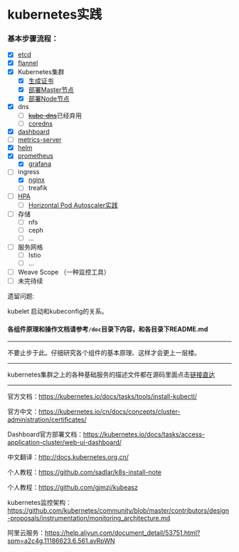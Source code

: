 # kubernetes实践

### 基本步骤流程：

- [x] <a href="etcd/README.md">etcd</a>
- [x] <a href="flannel/README.md">flannel</a>
- [x] Kubernetes集群
  - [x] <a href="k8s-install-tls/gen-ca/README.md">生成证书</a>
  - [x] <a href="k8s-install-tls/README.md">部署Master节点</a>
  - [x] <a href="k8s-install-tls/README.md">部署Node节点</a>
- [x] dns
  - [ ] ~~<a href="doc/kube-dns/README.md">kube-dns</a>~~已经弃用
  - [ ] <a href="doc/coredns/README.md">coredns</a>
- [x] <a href="doc/dashboard/README.md">dashboard</a>
- [ ] <a href="doc/metrics-server/README.md">metrics-server</a>
- [x] <a href="doc/helm/README.md">helm</a>
- [x] <a href="doc/prometheus/README.md">prometheus</a>
  - [x] <a href="doc/prometheus/README.md">grafana</a>
- [ ] ingress
  - [x] <a href="doc/ingress/README.md">nginx</a>
  - [ ] treafik
- [ ] <a href="./doc/hpa/README.md">HPA</a>
  - [ ] <a href="./doc/hpa/HPA实践.md">Horizontal Pod Autoscaler实践</a>
- [ ] 存储
  - [ ] nfs
  - [ ] ceph
  - [ ] ...
- [ ] 服务网格
  - [ ] Istio
  - [ ] ...
- [ ] Weave Scope （一种监控工具）
- [ ] 未完待续

遗留问题:

kubelet 启动和kubeconfig的关系。

#### 各组件原理和操作文档请参考`/doc`目录下内容，和各目录下README.md

------

不要止步于此。仔细研究各个组件的基本原理、这样才会更上一层楼。

------

kubernetes集群之上的各种基础服务的描述文件都在源码里面点击[链接直达](https://github.com/kubernetes/kubernetes/tree/master/cluster/addons)

------

官方文档：https://kubernetes.io/docs/tasks/tools/install-kubectl/

官方中文：https://kubernetes.io/cn/docs/concepts/cluster-administration/certificates/

Dashboard官方部署文档：https://kubernetes.io/docs/tasks/access-application-cluster/web-ui-dashboard/

中文翻译：http://docs.kubernetes.org.cn/

个人教程：https://github.com/sadlar/k8s-install-note

个人教程：https://github.com/gjmzj/kubeasz

kubernetes监控架构：https://github.com/kubernetes/community/blob/master/contributors/design-proposals/instrumentation/monitoring_architecture.md

阿里云服务：https://help.aliyun.com/document_detail/53751.html?spm=a2c4g.11186623.6.561.avRpWN



